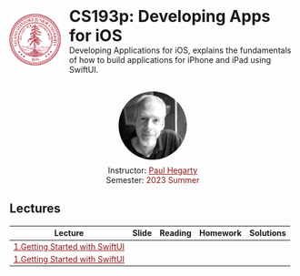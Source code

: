 <style>
.row {
    display: -webkit-box;
    display: -webkit-flex;
    display: -ms-flexbox;
    display: flex;
    width: 100%;
    -webkit-flex-direction: row;
    flex-direction: row;
    -webkit-align-items: center;
    align-items: center;
    -webkit-justify-content: center;
    justify-content: center;
}
.col {
    display: -webkit-box;
    display: -webkit-flex;
    display: -ms-flexbox;
    display: flex;
    width: 100%;
    -webkit-flex-direction: column;
    flex-direction: column;
    -webkit-align-items: center;
    align-items: center;
    -webkit-justify-content: center;
    justify-content: center;
}
.last-item {
    -webkit-flex-grow: 1;
    flex-grow: 1;
}
.avatar {
    display: block;
    width: 120px;
    height: 120px;
    border-radius: 100%;
    overflow: hidden;
}
h1 {
    margin: 0;
    padding: 0;
}
a, i {
    color: #8C1515;
    font-style: normal;
}
</style>
<div class="row">
    <div style="width: 90px; min-width: 90px; margin-right: 15px">
        <img src="https://raw.githubusercontent.com/zhengweix/CS193p/main/assests/stanford.svg" />
    </div>
    <div class="last-item">
        <h1>CS193p: Developing Apps for iOS</h1>
        Developing Applications for iOS, explains the fundamentals of how to build applications for iPhone and iPad using SwiftUI. 
    </div>
</div>
<div class="col" style="margin-top: 30px">
    <div class="avatar">
        <img src="https://raw.githubusercontent.com/zhengweix/CS193p/main/assests/paul_hegarty.webp" />
    </div>
    <span style="margin-top: 10px">Instructor: <a href="https://explorecourses.stanford.edu/instructor/phegarty">Paul Hegarty</a></span>
    <span>Semester: <i>2023 Summer</i></span>
</div>

## Lectures
|                            Lecture                             | Slide | Reading | Homework | Solutions |
|:--------------------------------------------------------------:|:-----:|:-------:|:--------:| :----------: |
| [1.Getting Started with SwiftUI](https://youtu.be/bqu6BquVi2M) | | | | |
| [1.Getting Started with SwiftUI](https://youtu.be/bqu6BquVi2M) | | | | |